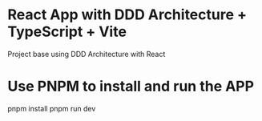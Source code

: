 # React App with DDD Architecture + TypeScript + Vite

Project base using DDD Architecture with React

# Use PNPM to install and run the APP

pnpm install
pnpm run dev
